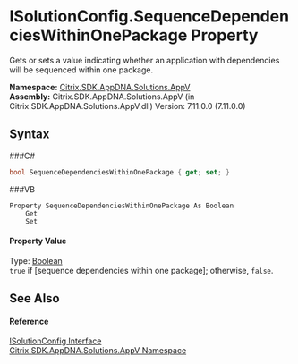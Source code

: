 # ISolutionConfig.SequenceDependenciesWithinOnePackage Property 
 

Gets or sets a value indicating whether an application with dependencies will be sequenced within one package.

**Namespace:**&nbsp;<a href="N_Citrix_SDK_AppDNA_Solutions_AppV">Citrix.SDK.AppDNA.Solutions.AppV</a><br />**Assembly:**&nbsp;Citrix.SDK.AppDNA.Solutions.AppV (in Citrix.SDK.AppDNA.Solutions.AppV.dll) Version: 7.11.0.0 (7.11.0.0)

## Syntax

###C#
```csharp
bool SequenceDependenciesWithinOnePackage { get; set; }
```

###VB
```vbnet
Property SequenceDependenciesWithinOnePackage As Boolean
	Get
	Set
```


#### Property Value
Type: <a href="http://msdn2.microsoft.com/en-us/library/a28wyd50" target="_blank">Boolean</a><br />`true` if [sequence dependencies within one package]; otherwise, `false`.

## See Also


#### Reference
<a href="T_Citrix_SDK_AppDNA_Solutions_AppV_ISolutionConfig">ISolutionConfig Interface</a><br /><a href="N_Citrix_SDK_AppDNA_Solutions_AppV">Citrix.SDK.AppDNA.Solutions.AppV Namespace</a><br />